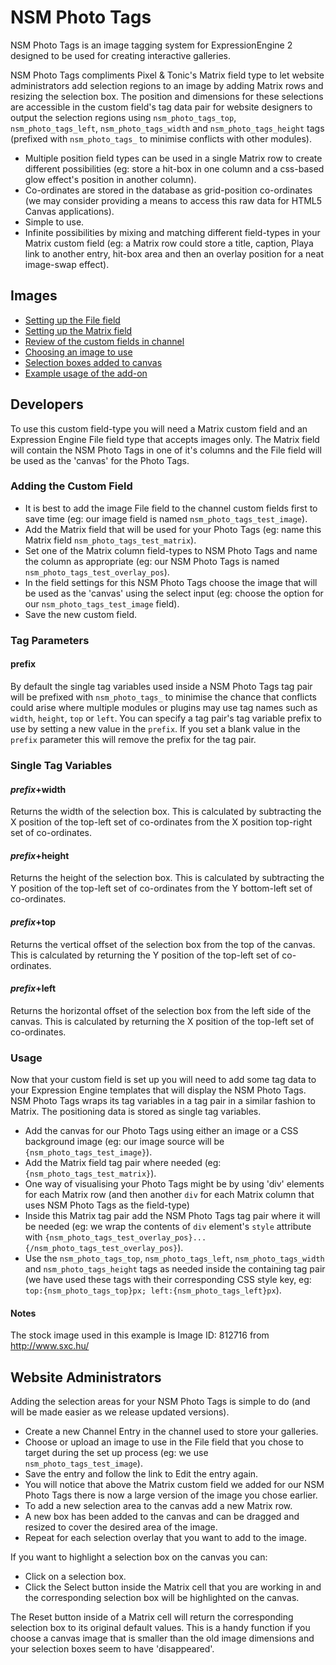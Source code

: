 # NSM Photo Tags

NSM Photo Tags is an image tagging system for ExpressionEngine 2 designed to be used for creating interactive galleries. 

NSM Photo Tags compliments Pixel & Tonic's Matrix field type to let website administrators add selection regions to an image by adding Matrix rows and resizing the selection box. The position and dimensions for these selections are accessible in the custom field's tag data pair for website designers to output the selection regions using `nsm_photo_tags_top`, `nsm_photo_tags_left`, `nsm_photo_tags_width` and `nsm_photo_tags_height` tags (prefixed with `nsm_photo_tags_` to minimise conflicts with other modules).

* Multiple position field types can be used in a single Matrix row to create different possibilities (eg: store a hit-box in one column and a css-based glow effect's position in another column).
* Co-ordinates are stored in the database as grid-position co-ordinates (we may consider providing a means to access this raw data for HTML5 Canvas applications).
* Simple to use.
* Infinite possibilities by mixing and matching different field-types in your Matrix custom field (eg: a Matrix row could store a title, caption, Playa link to another entry, hit-box area and then an overlay position for a neat image-swap effect).

## Images

* [Setting up the File field](http://cl.ly/setup_image_field.png)
* [Setting up the Matrix field](http://cl.ly/setup_matrix_field.png)
* [Review of the custom fields in channel](http://cl.ly/channel_fields.png)
* [Choosing an image to use](http://cl.ly/choose_image.png)
* [Selection boxes added to canvas](http://cl.ly/add_selection_boxes.png)
* [Example usage of the add-on](http://cl.ly/end_result.png)

## Developers

To use this custom field-type you will need a Matrix custom field and an Expression Engine File field type that accepts images only. The Matrix field will contain the NSM Photo Tags in one of it's columns and the File field will be used as the 'canvas' for the Photo Tags.

### Adding the Custom Field

* It is best to add the image File field to the channel custom fields first to save time (eg: our image field is named `nsm_photo_tags_test_image`).
* Add the Matrix field that will be used for your Photo Tags (eg: name this Matrix field `nsm_photo_tags_test_matrix`).
* Set one of the Matrix column field-types to NSM Photo Tags and name the column as appropriate (eg: our NSM Photo Tags is named `nsm_photo_tags_test_overlay_pos`).
* In the field settings for this NSM Photo Tags choose the image that will be used as the 'canvas' using the select input (eg: choose the option for our `nsm_photo_tags_test_image` field).
* Save the new custom field.

### Tag Parameters

#### prefix

By default the single tag variables used inside a NSM Photo Tags tag pair will be prefixed with `nsm_photo_tags_` to minimise the chance that conflicts could arise where multiple modules or plugins may use tag names such as `width`, `height`, `top` or `left`. You can specify a tag pair's tag variable prefix to use by setting a new value in the `prefix`. If you set a blank value in the `prefix` parameter this will remove the prefix for the tag pair.

### Single Tag Variables

#### _prefix_+width

Returns the width of the selection box. This is calculated by subtracting the X position of the top-left set of co-ordinates from the X position top-right set of co-ordinates.

#### _prefix_+height

Returns the height of the selection box. This is calculated by subtracting the Y position of the top-left set of co-ordinates from the Y bottom-left set of co-ordinates.

#### _prefix_+top

Returns the vertical offset of the selection box from the top of the canvas. This is calculated by returning the Y position of the top-left set of co-ordinates.

#### _prefix_+left

Returns the horizontal offset of the selection box from the left side of the canvas. This is calculated by returning the X position of the top-left set of co-ordinates.

### Usage

Now that your custom field is set up you will need to add some tag data to your Expression Engine templates that will display the NSM Photo Tags. NSM Photo Tags wraps its tag variables in a tag pair in a similar fashion to Matrix. The positioning data is stored as single tag variables.

* Add the canvas for our Photo Tags using either an image or a CSS background image (eg: our image source will be `{nsm_photo_tags_test_image}`).
* Add the Matrix field tag pair where needed (eg: `{nsm_photo_tags_test_matrix}`).
* One way of visualising your Photo Tags might be by using 'div' elements for each Matrix row (and then another `div` for each Matrix column that uses NSM Photo Tags as the field-type)
* Inside this Matrix tag pair add the NSM Photo Tags tag pair where it will be needed (eg: we wrap the contents of `div` element's `style` attribute with `{nsm_photo_tags_test_overlay_pos}...{/nsm_photo_tags_test_overlay_pos}`).
* Use the `nsm_photo_tags_top`, `nsm_photo_tags_left`, `nsm_photo_tags_width` and `nsm_photo_tags_height` tags as needed inside the containing tag pair (we have used these tags with their corresponding CSS style key, eg: `top:{nsm_photo_tags_top}px; left:{nsm_photo_tags_left}px`).

#### Notes

The stock image used in this example is Image ID: 812716 from http://www.sxc.hu/

## Website Administrators

Adding the selection areas for your NSM Photo Tags is simple to do (and will be made easier as we release updated versions).

* Create a new Channel Entry in the channel used to store your galleries.
* Choose or upload an image to use in the File field that you chose to target during the set up process (eg: we use `nsm_photo_tags_test_image`).
* Save the entry and follow the link to Edit the entry again.
* You will notice that above the Matrix custom field we added for our NSM Photo Tags there is now a large version of the image you chose earlier.
* To add a new selection area to the canvas add a new Matrix row.
* A new box has been added to the canvas and can be dragged and resized to cover the desired area of the image.
* Repeat for each selection overlay that you want to add to the image.

If you want to highlight a selection box on the canvas you can:

* Click on a selection box.
* Click the Select button inside the Matrix cell that you are working in and the corresponding selection box will be highlighted on the canvas.

The Reset button inside of a Matrix cell will return the corresponding selection box to its original default values. This is a handy function if you choose a canvas image that is smaller than the old image dimensions and your selection boxes seem to have 'disappeared'.


